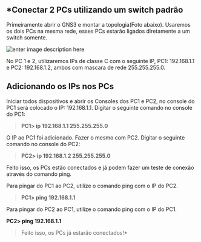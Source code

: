 ***Conectar 2 PCs utilizando um switch padrão**
----------------------------------------------

Primeiramente abrir o GNS3 e montar a topologia(Foto abaixo).
Usaremos os dois PCs na mesma rede, esses PCs estarão ligados diretamente a um switch somente.

![enter image description here](https://uploaddeimagens.com.br/images/001/133/776/original/Conectar_2Pcs2.png?1507922374)

No PC 1 e 2, utilizaremos IPs de classe C com o seguinte IP, PC1: 192.168.1.1 e PC2: 192.168.1.2, ambos com mascara de rede 255.255.255.0. 

## Adicionando os IPs nos PCs ##
Iniciar todos dispositivos e abrir os Consoles dos PC1 e PC2, no console do PC1 será colocado o IP: 192.168.1.1.
Digitar o seguinte comando no console do PC1:

> **PC1>  ip 192.168.1.1 255.255.255.0**

O IP ao PC1 foi adicionado. Fazer o mesmo com PC2.
Digitar o seguinte comando no console do PC2:

> **PC2>   ip 192.168.1.2 255.255.255.0**

Feito isso, os PCs estão conectados e já podem fazer um teste de conexão através do comando ping.

Para pingar do PC1 ao PC2, utilize o comando ping com o IP do PC2.

>  **PC1>  ping 192.168.1.1**

Para pingar do PC2 ao PC1, utilize o comando ping com o IP do PC1.

 **PC2>  ping 192.168.1.1**

> Feito isso, os PCs já estarão conectados!*

